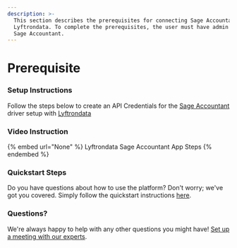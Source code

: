 ```yaml
---
description: >-
  This section describes the prerequisites for connecting Sage Accountant to
  Lyftrondata. To complete the prerequisites, the user must have admin access to
  Sage Accountant.
---
```


# Prerequisite

<mark style="color:blue;"></mark>

### Setup Instructions

Follow the steps below to create an API Credentials for the [Sage Accountant](None) driver setup with [Lyftrondata](https://www.lyftrondata.com)

### Video Instruction

{% embed url="None" %}
Lyftrondata Sage Accountant App Steps
{% endembed %}

### Quickstart Steps

Do you have questions about how to use the platform? Don't worry; we've got you covered. Simply follow the quickstart instructions [here](README.md).

### Questions? <a href="#questions" id="questions"></a>

We're always happy to help with any other questions you might have! [Set up a meeting with our experts](https://www.lyftrondata.com/book-a-meeting/).

